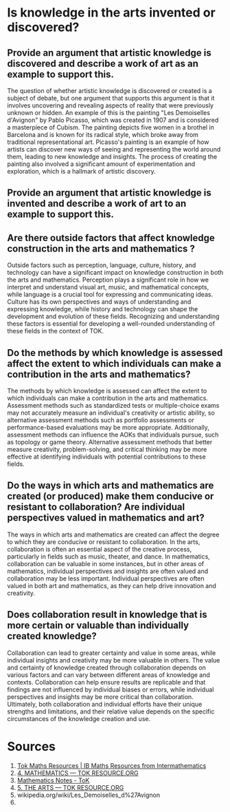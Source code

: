 # Is knowledge in the arts invented or discovered?
## Provide an argument that artistic knowledge is discovered and describe a work of art as an example to support this.
The question of whether artistic knowledge is discovered or created is a subject of debate, but one argument that supports this argument is that it involves uncovering and revealing aspects of reality that were previously unknown or hidden. An example of this is the painting "Les Demoiselles d'Avignon" by Pablo Picasso, which was created in 1907 and is considered a masterpiece of Cubism. The painting depicts five women in a brothel in Barcelona and is known for its radical style, which broke away from traditional representational art. Picasso's painting is an example of how artists can discover new ways of seeing and representing the world around them, leading to new knowledge and insights. The process of creating the painting also involved a significant amount of experimentation and exploration, which is a hallmark of artistic discovery.

## Provide an argument that artistic knowledge is invented and describe a work of art to an example to support this.


## Are there outside factors that affect knowledge construction in the arts and mathematics ?
Outside factors such as perception, language, culture, history, and technology can have a significant impact on knowledge construction in both the arts and mathematics. Perception plays a significant role in how we interpret and understand visual art, music, and mathematical concepts, while language is a crucial tool for expressing and communicating ideas. Culture has its own perspectives and ways of understanding and expressing knowledge, while history and technology can shape the development and evolution of these fields. Recognizing and understanding these factors is essential for developing a well-rounded understanding of these fields in the context of TOK.

## Do the methods by which knowledge is assessed affect the extent to which individuals can make a contribution in the arts and mathematics?
The methods by which knowledge is assessed can affect the extent to which individuals can make a contribution in the arts and mathematics. Assessment methods such as standardized tests or multiple-choice exams may not accurately measure an individual's creativity or artistic ability, so alternative assessment methods such as portfolio assessments or performance-based evaluations may be more appropriate. Additionally, assessment methods can influence the AOKs that individuals pursue, such as topology or game theory. Alternative assessment methods that better measure creativity, problem-solving, and critical thinking may be more effective at identifying individuals with potential contributions to these fields.

## Do the ways in which arts and mathematics are created (or produced) make them conducive or resistant to collaboration? Are individual perspectives valued in mathematics and art?
The ways in which arts and mathematics are created can affect the degree to which they are conducive or resistant to collaboration. In the arts, collaboration is often an essential aspect of the creative process, particularly in fields such as music, theater, and dance. In mathematics, collaboration can be valuable in some instances, but in other areas of mathematics, individual perspectives and insights are often valued and collaboration may be less important. Individual perspectives are often valued in both art and mathematics, as they can help drive innovation and creativity.

## Does collaboration result in knowledge that is more certain or valuable than individually created knowledge?
Collaboration can lead to greater certainty and value in some areas, while individual insights and creativity may be more valuable in others. The value and certainty of knowledge created through collaboration depends on various factors and can vary between different areas of knowledge and contexts. Collaboration can help ensure results are replicable and that findings are not influenced by individual biases or errors, while individual perspectives and insights may be more critical than collaboration. Ultimately, both collaboration and individual efforts have their unique strengths and limitations, and their relative value depends on the specific circumstances of the knowledge creation and use.


# Sources
1. [Tok Maths Resources | IB Maths Resources from Intermathematics](https://ibmathsresources.com/ibtokmaths/)
2. [4. MATHEMATICS — TOK RESOURCE.ORG](https://www.tokresource.org/4-mathematics)
3. [Mathematics Notes - ToK](https://www.ibmastery.com/blog/mathematics-notes-theory-of-knowledge)
4. [5. THE ARTS — TOK RESOURCE.ORG](https://www.tokresource.org/5-the-arts)
5. wikipedia.org/wiki/Les_Demoiselles_d%27Avignon
6. 

